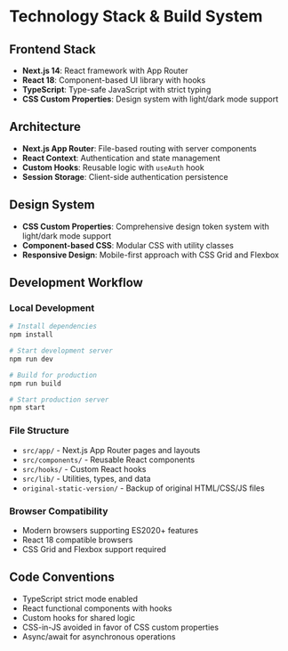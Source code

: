 # Technology Stack & Build System

## Frontend Stack
- **Next.js 14**: React framework with App Router
- **React 18**: Component-based UI library with hooks
- **TypeScript**: Type-safe JavaScript with strict typing
- **CSS Custom Properties**: Design system with light/dark mode support

## Architecture
- **Next.js App Router**: File-based routing with server components
- **React Context**: Authentication and state management
- **Custom Hooks**: Reusable logic with `useAuth` hook
- **Session Storage**: Client-side authentication persistence

## Design System
- **CSS Custom Properties**: Comprehensive design token system with light/dark mode support
- **Component-based CSS**: Modular CSS with utility classes
- **Responsive Design**: Mobile-first approach with CSS Grid and Flexbox

## Development Workflow

### Local Development
```bash
# Install dependencies
npm install

# Start development server
npm run dev

# Build for production
npm run build

# Start production server
npm start
```

### File Structure
- `src/app/` - Next.js App Router pages and layouts
- `src/components/` - Reusable React components
- `src/hooks/` - Custom React hooks
- `src/lib/` - Utilities, types, and data
- `original-static-version/` - Backup of original HTML/CSS/JS files

### Browser Compatibility
- Modern browsers supporting ES2020+ features
- React 18 compatible browsers
- CSS Grid and Flexbox support required

## Code Conventions
- TypeScript strict mode enabled
- React functional components with hooks
- Custom hooks for shared logic
- CSS-in-JS avoided in favor of CSS custom properties
- Async/await for asynchronous operations